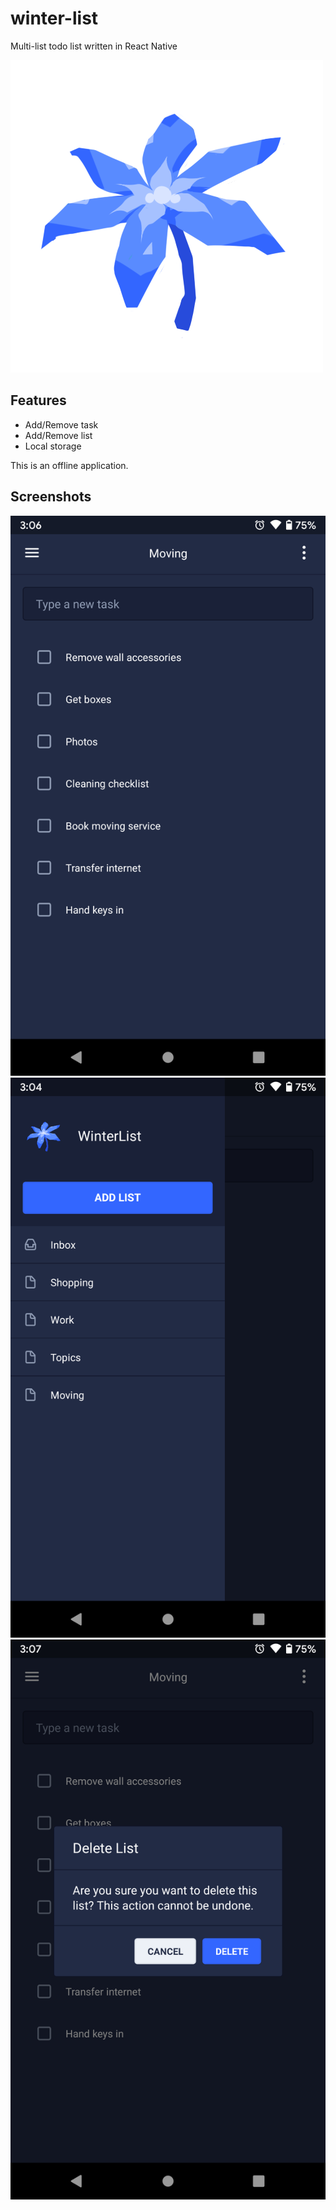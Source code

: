 # winter-list
Multi-list todo list written in React Native

![Logo](https://github.com/tomual/winter-list/blob/master/assets/image-app-icon.png?raw=true)

## Features

* Add/Remove task
* Add/Remove list
* Local storage

This is an offline application.

## Screenshots

![ss](https://github.com/tomual/winter-list/blob/master/screenshots/ss-todo.png?raw=true)
![ss](https://github.com/tomual/winter-list/blob/master/screenshots/ss-list.png?raw=true)
![ss](https://github.com/tomual/winter-list/blob/master/screenshots/ss-delete.png?raw=true)
